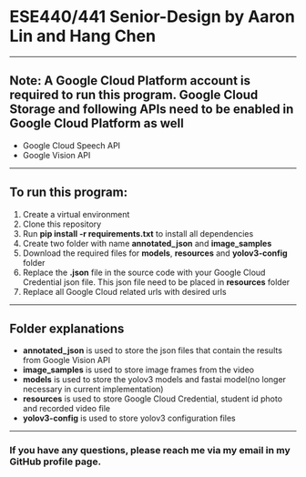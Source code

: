 # ESE440/441 Senior-Design by Aaron Lin and Hang Chen
---

## Note: A Google Cloud Platform account is required to run this program. Google Cloud Storage and following APIs need to be enabled in Google Cloud Platform as well
- Google Cloud Speech API
- Google Vision API

---
## To run this program:
1. Create a virtual environment
2. Clone this repository
3. Run **pip install -r requirements.txt** to install all dependencies
4. Create two folder with name **annotated_json** and **image_samples**
5. Download the required files for **models**, **resources** and **yolov3-config** folder
6. Replace the **.json** file in the source code with your Google Cloud Credential json file. This json file need to be placed in **resources** folder
7. Replace all Google Cloud related urls with desired urls

---
## Folder explanations
- **annotated_json** is used to store the json files that contain the results from Google Vision API
- **image_samples** is used to store image frames from the video
- **models** is used to store the yolov3 models and fastai model(no longer necessary in current implementation)
- **resources** is used to store Google Cloud Credential, student id photo and recorded video file
- **yolov3-config** is used to store yolov3 configuration files
---

### If you have any questions, please reach me via my email in my GitHub profile page.
